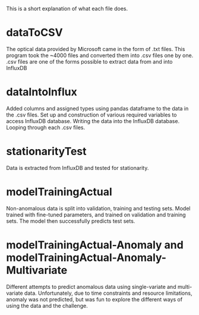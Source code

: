 This is a short explanation of what each file does. 

# dataToCSV

The optical data provided by Microsoft came in the form of .txt files. This program took the ~4000 files and converted them into .csv files one by one. .csv files are one of the forms possible to extract data from and into InfluxDB

# dataIntoInflux

Added columns and assigned types using pandas dataframe to the data in the .csv files. Set up and construction of various required variables to access InfluxDB database. Writing the data into the InfluxDB database. Looping through each .csv files.

# stationarityTest

Data is extracted from InfluxDB and tested for stationarity.

# modelTrainingActual

Non-anomalous data is split into validation, training and testing sets. Model trained with fine-tuned parameters, and trained on validation and training sets. The model then successfully predicts test sets. 

# modelTrainingActual-Anomaly and modelTrainingActual-Anomaly-Multivariate

Different attempts to predict anomalous data using single-variate and multi-variate data. Unfortunately, due to time constraints and resource limitations, anomaly was not predicted, but was fun to explore the different ways of using the data and the challenge. 
